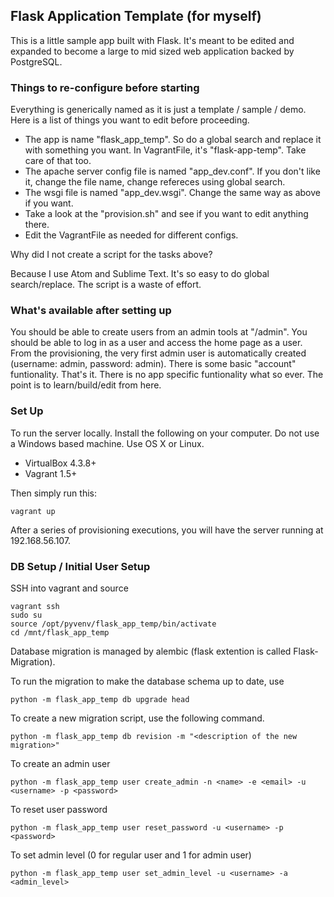 ## Flask Application Template (for myself) ##

This is a little sample app built with Flask. It's meant to be edited and expanded to become a large to mid sized web application backed by PostgreSQL.

### Things to re-configure before starting ###

Everything is generically named as it is just a template / sample / demo. Here is a list of things you want to edit before proceeding.

- The app is name "flask_app_temp". So do a global search and replace it with something you want. In VagrantFile, it's "flask-app-temp". Take care of that too.
- The apache server config file is named "app_dev.conf". If you don't like it, change the file name, change refereces using global search.
- The wsgi file is named "app_dev.wsgi". Change the same way as above if you want.
- Take a look at the "provision.sh" and see if you want to edit anything there.
- Edit the VagrantFile as needed for different configs.

Why did I not create a script for the tasks above?

Because I use Atom and Sublime Text. It's so easy to do global search/replace. The script is a waste of effort.

### What's available after setting up

You should be able to create users from an admin tools at "/admin". You should be able to log in as a user and access the home page as a user.
From the provisioning, the very first admin user is automatically created (username: admin, password: admin).
There is some basic "account" funtionality. That's it. There is no app specific funtionality what so ever. The point is to learn/build/edit from here.

### Set Up ###

To run the server locally. Install the following on your computer. Do not use a Windows based machine. Use OS X or Linux.

- VirtualBox 4.3.8+
- Vagrant 1.5+

Then simply run this:

```
vagrant up
```

After a series of provisioning executions, you will have the server running at 192.168.56.107.


### DB Setup / Initial User Setup ###

SSH into vagrant and source
```
vagrant ssh
sudo su
source /opt/pyvenv/flask_app_temp/bin/activate
cd /mnt/flask_app_temp
```

Database migration is managed by alembic (flask extention is called Flask-Migration).

To run the migration to make the database schema up to date, use
```
python -m flask_app_temp db upgrade head
```
To create a new migration script, use the following command.
```
python -m flask_app_temp db revision -m "<description of the new migration>"
```
To create an admin user 
```
python -m flask_app_temp user create_admin -n <name> -e <email> -u <username> -p <password>
```
To reset user password
```
python -m flask_app_temp user reset_password -u <username> -p <password>
```
To set admin level (0 for regular user and 1 for admin user)
```
python -m flask_app_temp user set_admin_level -u <username> -a <admin_level>
```
